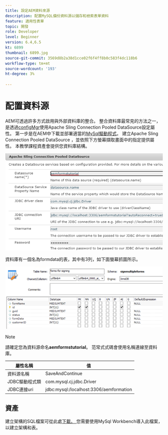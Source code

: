 ```yaml
---
title: 設定AEM資料來源
description: 配置MySQL備份資料源以儲存和檢索表單資料
feature: 適用性表單
topic: 開發
role: Developer
level: Beginner
version: 6.4,6.5
kt: 6899
thumbnail: 6899.jpg
source-git-commit: 3569d8b2a38d1cce02f6f4ff8b0c583f4dc118b6
workflow-type: tm+mt
source-wordcount: '193'
ht-degree: 3%

---
```


# 配置資料源

AEM可透過許多方式啟用與外部資料庫的整合。 整合資料庫最常見的方法之一，是透過[configMgr](http://localhost:4502/system/console/configMgr)使用Apache Sling Connection Pooled DataSource設定屬性。
第一步是在AEM中下載並部署適當的[MySql驅動程式](https://mvnrepository.com/artifact/mysql/mysql-connector-java)。
建立Apache Sling Connection Pooled DataSource ，並依照下方螢幕擷取畫面中的指定提供屬性。 本教學課程資產會提供您資料庫結構。

![資料來源](assets/data-source.PNG)

資料庫有一個名為formdata的表，其中有3列，如下面螢幕抓圖所示。

![資料庫](assets/data-base.PNG)


>[!NOTE]
>請確定您為資料源命名&#x200B;**aemformstutorial**。 范常式式碼會使用名稱連線至資料庫。

| 屬性名稱 | 值 |
| ------------------------|--------------------------------------- |
| 資料源名稱 | SaveAndContinue |
| JDBC驅動程式類 | com.mysql.cj.jdbc.Driver |
| JDBC連接uri | jdbc:mysql:/localhost:3306/aemformation |

## 資產

建立架構的SQL檔案可從此處[下載。 ](assets/sign-multiple-forms.sql)您需要使用MySql Workbench導入此檔案，以建立架構和表。
